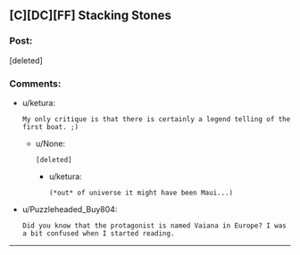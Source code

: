 ## [C][DC][FF] Stacking Stones

### Post:

[deleted]

### Comments:

- u/ketura:
  ```
  My only critique is that there is certainly a legend telling of the first boat. ;)
  ```

  - u/None:
    ```
    [deleted]
    ```

    - u/ketura:
      ```
      (*out* of universe it might have been Maui...)
      ```

- u/Puzzleheaded_Buy804:
  ```
  Did you know that the protagonist is named Vaiana in Europe? I was a bit confused when I started reading.
  ```

---

